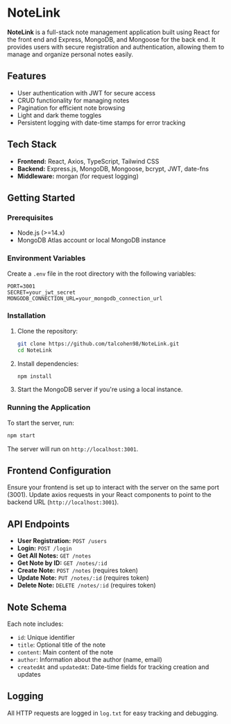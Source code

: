 
# NoteLink

**NoteLink** is a full-stack note management application built using React for the front end and Express, MongoDB, and Mongoose for the back end. It provides users with secure registration and authentication, allowing them to manage and organize personal notes easily.

## Features
- User authentication with JWT for secure access
- CRUD functionality for managing notes
- Pagination for efficient note browsing
- Light and dark theme toggles
- Persistent logging with date-time stamps for error tracking

## Tech Stack
- **Frontend:** React, Axios, TypeScript, Tailwind CSS
- **Backend:** Express.js, MongoDB, Mongoose, bcrypt, JWT, date-fns
- **Middleware:** morgan (for request logging)

## Getting Started

### Prerequisites
- Node.js (>=14.x)
- MongoDB Atlas account or local MongoDB instance

### Environment Variables
Create a `.env` file in the root directory with the following variables:

```plaintext
PORT=3001
SECRET=your_jwt_secret
MONGODB_CONNECTION_URL=your_mongodb_connection_url
```

### Installation

1. Clone the repository:
   ```bash
   git clone https://github.com/talcohen98/NoteLink.git
   cd NoteLink
   ```

2. Install dependencies:
   ```bash
   npm install
   ```

3. Start the MongoDB server if you're using a local instance.

### Running the Application

To start the server, run:
```bash
npm start
```
The server will run on `http://localhost:3001`.

## Frontend Configuration

Ensure your frontend is set up to interact with the server on the same port (3001). Update axios requests in your React components to point to the backend URL (`http://localhost:3001`).

## API Endpoints
- **User Registration:** `POST /users`
- **Login:** `POST /login`
- **Get All Notes:** `GET /notes`
- **Get Note by ID:** `GET /notes/:id`
- **Create Note:** `POST /notes` (requires token)
- **Update Note:** `PUT /notes/:id` (requires token)
- **Delete Note:** `DELETE /notes/:id` (requires token)

## Note Schema

Each note includes:
- `id`: Unique identifier
- `title`: Optional title of the note
- `content`: Main content of the note
- `author`: Information about the author (name, email)
- `createdAt` and `updatedAt`: Date-time fields for tracking creation and updates

## Logging

All HTTP requests are logged in `log.txt` for easy tracking and debugging.

